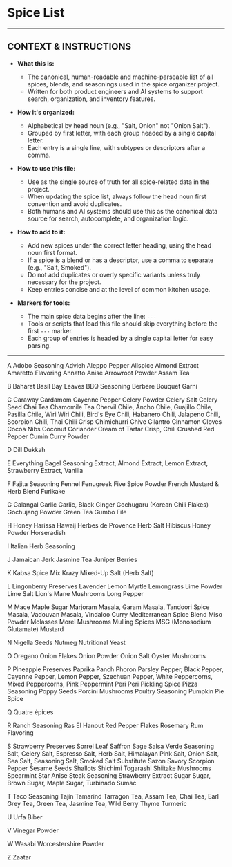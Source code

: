 # Spice List

---

## CONTEXT & INSTRUCTIONS

- **What this is:**
  - The canonical, human-readable and machine-parseable list of all spices, blends, and seasonings used in the spice organizer project.
  - Written for both product engineers and AI systems to support search, organization, and inventory features.

- **How it's organized:**
  - Alphabetical by head noun (e.g., "Salt, Onion" not "Onion Salt").
  - Grouped by first letter, with each group headed by a single capital letter.
  - Each entry is a single line, with subtypes or descriptors after a comma.

- **How to use this file:**
  - Use as the single source of truth for all spice-related data in the project.
  - When updating the spice list, always follow the head noun first convention and avoid duplicates.
  - Both humans and AI systems should use this as the canonical data source for search, autocomplete, and organization logic.

- **How to add to it:**
  - Add new spices under the correct letter heading, using the head noun first format.
  - If a spice is a blend or has a descriptor, use a comma to separate (e.g., "Salt, Smoked").
  - Do not add duplicates or overly specific variants unless truly necessary for the project.
  - Keep entries concise and at the level of common kitchen usage.

- **Markers for tools:**
  - The main spice data begins after the line: `---`
  - Tools or scripts that load this file should skip everything before the first `---` marker.
  - Each group of entries is headed by a single capital letter for easy parsing.

---

A
Adobo Seasoning
Advieh
Aleppo Pepper
Allspice
Almond Extract
Amaretto Flavoring
Annatto
Anise
Arrowroot Powder
Assam Tea

B
Baharat
Basil
Bay Leaves
BBQ Seasoning
Berbere
Bouquet Garni

C
Caraway
Cardamom
Cayenne Pepper
Celery Powder
Celery Salt
Celery Seed
Chai Tea
Chamomile Tea
Chervil
Chile, Ancho
Chile, Guajillo
Chile, Pasilla
Chile, Wiri Wiri
Chili, Bird's Eye
Chili, Habanero
Chili, Jalapeno
Chili, Scorpion
Chili, Thai
Chili Crisp
Chimichurri
Chive
Cilantro
Cinnamon
Cloves
Cocoa Nibs
Coconut
Coriander
Cream of Tartar
Crisp, Chili
Crushed Red Pepper
Cumin
Curry Powder

D
Dill
Dukkah

E
Everything Bagel Seasoning
Extract, Almond
Extract, Lemon
Extract, Strawberry
Extract, Vanilla

F
Fajita Seasoning
Fennel
Fenugreek
Five Spice Powder
French Mustard & Herb Blend
Furikake

G
Galangal
Garlic
Garlic, Black
Ginger
Gochugaru (Korean Chili Flakes)
Gochujang Powder
Green Tea
Gumbo File

H
Honey
Harissa
Hawaij
Herbes de Provence
Herb Salt
Hibiscus
Honey Powder
Horseradish

I
Italian Herb Seasoning

J
Jamaican Jerk
Jasmine Tea
Juniper Berries

K
Kabsa Spice Mix
Krazy Mixed-Up Salt (Herb Salt)

L
Lingonberry Preserves
Lavender
Lemon Myrtle
Lemongrass
Lime Powder
Lime Salt
Lion's Mane Mushrooms
Long Pepper

M
Mace
Maple Sugar
Marjoram
Masala, Garam
Masala, Tandoori Spice
Masala, Vadouvan
Masala, Vindaloo Curry
Mediterranean Spice Blend
Miso Powder
Molasses
Morel Mushrooms
Mulling Spices
MSG (Monosodium Glutamate)
Mustard

N
Nigella Seeds
Nutmeg
Nutritional Yeast

O
Oregano
Onion Flakes
Onion Powder
Onion Salt
Oyster Mushrooms

P
Pineapple Preserves
Paprika
Panch Phoron
Parsley
Pepper, Black
Pepper, Cayenne
Pepper, Lemon
Pepper, Szechuan
Pepper, White
Peppercorns, Mixed
Peppercorns, Pink
Peppermint
Peri Peri
Pickling Spice
Pizza Seasoning
Poppy Seeds
Porcini Mushrooms
Poultry Seasoning
Pumpkin Pie Spice

Q
Quatre épices

R
Ranch Seasoning
Ras El Hanout
Red Pepper Flakes
Rosemary
Rum Flavoring

S
Strawberry Preserves
Sorrel Leaf
Saffron
Sage
Salsa Verde Seasoning
Salt, Celery
Salt, Espresso
Salt, Herb
Salt, Himalayan Pink
Salt, Onion
Salt, Sea
Salt, Seasoning
Salt, Smoked
Salt Substitute
Sazon
Savory
Scorpion Pepper
Sesame Seeds
Shallots
Shichimi Togarashi
Shiitake Mushrooms
Spearmint
Star Anise
Steak Seasoning
Strawberry Extract
Sugar
Sugar, Brown
Sugar, Maple
Sugar, Turbinado
Sumac

T
Taco Seasoning
Tajín
Tamarind
Tarragon
Tea, Assam
Tea, Chai
Tea, Earl Grey
Tea, Green
Tea, Jasmine
Tea, Wild Berry
Thyme
Turmeric

U
Urfa Biber

V
Vinegar Powder

W
Wasabi
Worcestershire Powder

Z
Zaatar